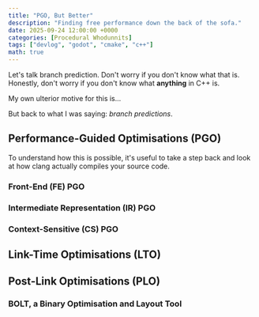 ```yaml
---
title: "PGO, But Better"
description: "Finding free performance down the back of the sofa."
date: 2025-09-24 12:00:00 +0000
categories: [Procedural Whodunnits]
tags: ["devlog", "godot", "cmake", "c++"]
math: true
---
```


Let's talk branch prediction. Don't worry if you don't know what that is. Honestly, don't worry if you don't know what <strong>anything</strong> in C++ is.

My own ulterior motive for this is...

But back to what I was saying: *branch predictions*.

## Performance-Guided Optimisations (PGO)

To understand how this is possible, it's useful to take a step back and look at how clang actually compiles your source code.

### Front-End (FE) PGO

### Intermediate Representation (IR) PGO

### Context-Sensitive (CS) PGO

## Link-Time Optimisations (LTO)

## Post-Link Optimisations (PLO)

### BOLT, a Binary Optimisation and Layout Tool